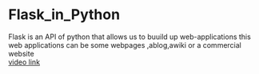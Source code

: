 # Flask_in_Python
Flask is an API of python that allows us to buuild up web-applications 
this web applications can be some webpages ,ablog,awiki or a commercial website<br>
[video link](https://drive.google.com/file/d/1alhYgeSHoVzdXH_k3sHmtHh3nZbgxUZU/view?usp=sharing)
